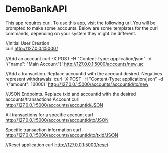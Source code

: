 # DemoBankAPI

This app requires curl. To use this app, visit the following url. You will be prompted to make some accounts.
Below are some templates for the curl commands, depending on your system they might be different.

//Initial User Creation  <br>
curl http://127.0.0.1:5000/  <br>

//Add an account
curl -X POST -H "Content-Type: application/json" -d '{"name": "Main Account"}'  http://127.0.0.1:5000/accounts/new_ac

//Add a transaction. Replace accountid with the account desired. Negatives represent withdrawals.
curl -X POST -H "Content-Type: application/json" -d '{"amount": 10000}'  http://127.0.0.1:5000/accounts/accountid/tx/new

//JSON Endpoints. Replace txid and accountid with the desired accounts/transactions
Account
curl http://127.0.0.1:5000/accounts/accountid/JSON

All transactions for a specific account
curl http://127.0.0.1:5000/accounts/accountid/tx/JSON

Specific transaction information
curl http://127.0.0.1:5000/accounts/accountid/tx/txid/JSON

//Reset application
curl http://127.0.0.1:5000/reset
